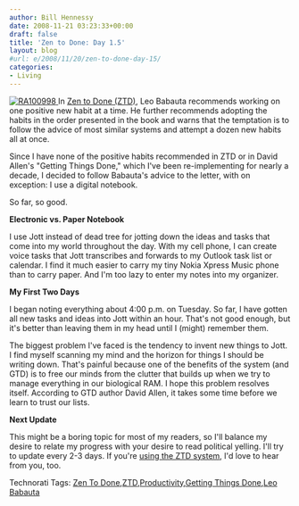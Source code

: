 ```yaml
---
author: Bill Hennessy
date: 2008-11-21 03:23:33+00:00
draft: false
title: 'Zen to Done: Day 1.5'
layout: blog
#url: e/2008/11/20/zen-to-done-day-15/
categories:
- Living
---
```


[![RA100998](https://hennessysview.com/wp-content/uploads/2008/11/ra100998-thumb2.jpg)
](https://hennessysview.com/wp-content/uploads/2008/11/ra1009982.jpg) In [Zen to Done (ZTD)](https://www.e-junkie.com/ecom/gb.php?ii=56260&c=ib&aff=41653), Leo Babauta recommends working on one positive new habit at a time. He further recommends adopting the habits in the order presented in the book and warns that the temptation is to follow the advice of most similar systems and attempt a dozen new habits all at once.

 

Since I have none of the positive habits recommended in ZTD or in David Allen's "Getting Things Done," which I've been re-implementing for nearly a decade, I decided to follow Babauta's advice to the letter, with on exception: I use a digital notebook.

 

So far, so good.

 

**Electronic vs. Paper Notebook**

 

I use Jott instead of dead tree for jotting down the ideas and tasks that come into my world throughout the day. With my cell phone, I can create voice tasks that Jott transcribes and forwards to my Outlook task list or calendar. I find it much easier to carry my tiny Nokia Xpress Music phone than to carry paper. And I'm too lazy to enter my notes into my organizer.

 

**My First Two Days**

 

I began noting everything about 4:00 p.m. on Tuesday. So far, I have gotten all new tasks and ideas into Jott within an hour. That's not good enough, but it's better than leaving them in my head until I (might) remember them.

 

The biggest problem I've faced is the tendency to invent new things to Jott. I find myself scanning my mind and the horizon for things I should be writing down. That's painful because one of the benefits of the system (and GTD) is to free our minds from the clutter that builds up when we try to manage everything in our biological RAM. I hope this problem resolves itself. According to GTD author David Allen, it takes some time before we learn to trust our lists. 

 

**Next Update**

 

This might be a boring topic for most of my readers, so I'll balance my desire to relate my progress with your desire to read political yelling. I'll try to update every 2-3 days. If you're [using the ZTD system](https://www.e-junkie.com/ecom/gb.php?ii=56260&c=ib&aff=41653), I'd love to hear from you, too.

 

Technorati Tags: [Zen To Done](https://technorati.com/tags/Zen%20To%20Done),[ZTD](https://technorati.com/tags/ZTD),[Productivity](https://technorati.com/tags/Productivity),[Getting Things Done](https://technorati.com/tags/Getting%20Things%20Done),[Leo Babauta](https://technorati.com/tags/Leo%20Babauta)
